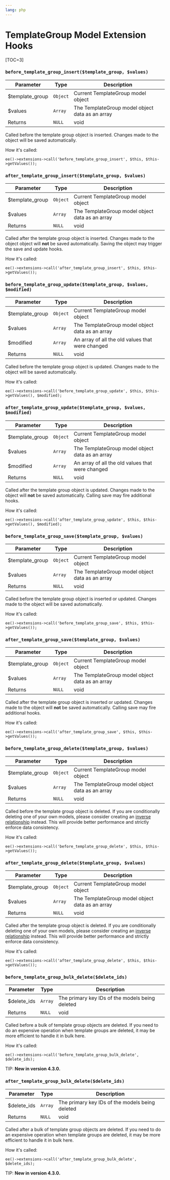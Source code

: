 ```yaml
---
lang: php
---
```


<!--
    This source file is part of the open source project
    ExpressionEngine User Guide (https://github.com/ExpressionEngine/ExpressionEngine-User-Guide)

    @link      https://expressionengine.com/
    @copyright Copyright (c) 2003-2019, EllisLab Corp. (https://ellislab.com)
    @license   https://expressionengine.com/license Licensed under Apache License, Version 2.0
-->

# TemplateGroup Model Extension Hooks

[TOC=3]

### `before_template_group_insert($template_group, $values)`

| Parameter        | Type     | Description                                     |
| ---------------- | -------- | ----------------------------------------------- |
| \$template_group | `Object` | Current TemplateGroup model object              |
| \$values         | `Array`  | The TemplateGroup model object data as an array |
| Returns          | `NULL`   | void                                            |

Called before the template group object is inserted. Changes made to the object will be saved automatically.

How it's called:

    ee()->extensions->call('before_template_group_insert', $this, $this->getValues());

### `after_template_group_insert($template_group, $values)`

| Parameter        | Type     | Description                                     |
| ---------------- | -------- | ----------------------------------------------- |
| \$template_group | `Object` | Current TemplateGroup model object              |
| \$values         | `Array`  | The TemplateGroup model object data as an array |
| Returns          | `NULL`   | void                                            |

Called after the template group object is inserted. Changes made to the object object will **not** be saved automatically. Saving the object may trigger the save and update hooks.

How it's called:

    ee()->extensions->call('after_template_group_insert', $this, $this->getValues());

### `before_template_group_update($template_group, $values, $modified)`

| Parameter        | Type     | Description                                      |
| ---------------- | -------- | ------------------------------------------------ |
| \$template_group | `Object` | Current TemplateGroup model object               |
| \$values         | `Array`  | The TemplateGroup model object data as an array  |
| \$modified       | `Array`  | An array of all the old values that were changed |
| Returns          | `NULL`   | void                                             |

Called before the template group object is updated. Changes made to the object will be saved automatically.

How it's called:

    ee()->extensions->call('before_template_group_update', $this, $this->getValues(), $modified);

### `after_template_group_update($template_group, $values, $modified)`

| Parameter        | Type     | Description                                      |
| ---------------- | -------- | ------------------------------------------------ |
| \$template_group | `Object` | Current TemplateGroup model object               |
| \$values         | `Array`  | The TemplateGroup model object data as an array  |
| \$modified       | `Array`  | An array of all the old values that were changed |
| Returns          | `NULL`   | void                                             |

Called after the template group object is updated. Changes made to the object will **not** be saved automatically. Calling save may fire additional hooks.

How it's called:

    ee()->extensions->call('after_template_group_update', $this, $this->getValues(), $modified);

### `before_template_group_save($template_group, $values)`

| Parameter        | Type     | Description                                     |
| ---------------- | -------- | ----------------------------------------------- |
| \$template_group | `Object` | Current TemplateGroup model object              |
| \$values         | `Array`  | The TemplateGroup model object data as an array |
| Returns          | `NULL`   | void                                            |

Called before the template group object is inserted or updated. Changes made to the object will be saved automatically.

How it's called:

    ee()->extensions->call('before_template_group_save', $this, $this->getValues());

### `after_template_group_save($template_group, $values)`

| Parameter        | Type     | Description                                     |
| ---------------- | -------- | ----------------------------------------------- |
| \$template_group | `Object` | Current TemplateGroup model object              |
| \$values         | `Array`  | The TemplateGroup model object data as an array |
| Returns          | `NULL`   | void                                            |

Called after the template group object is inserted or updated. Changes made to the object will **not** be saved automatically. Calling save may fire additional hooks.

How it's called:

    ee()->extensions->call('after_template_group_save', $this, $this->getValues());

### `before_template_group_delete($template_group, $values)`

| Parameter        | Type     | Description                                     |
| ---------------- | -------- | ----------------------------------------------- |
| \$template_group | `Object` | Current TemplateGroup model object              |
| \$values         | `Array`  | The TemplateGroup model object data as an array |
| Returns          | `NULL`   | void                                            |

Called before the template group object is deleted. If you are conditionally deleting one of your own models, please consider creating an [inverse relationship](development/services/model/relating-models.md#inverse-relationships) instead. This will provide better performance and strictly enforce data consistency.

How it's called:

    ee()->extensions->call('before_template_group_delete', $this, $this->getValues());

### `after_template_group_delete($template_group, $values)`

| Parameter        | Type     | Description                                     |
| ---------------- | -------- | ----------------------------------------------- |
| \$template_group | `Object` | Current TemplateGroup model object              |
| \$values         | `Array`  | The TemplateGroup model object data as an array |
| Returns          | `NULL`   | void                                            |

Called after the template group object is deleted. If you are conditionally deleting one of your own models, please consider creating an [inverse relationship](development/services/model/relating-models.md#inverse-relationships) instead. This will provide better performance and strictly enforce data consistency.

How it's called:

    ee()->extensions->call('after_template_group_delete', $this, $this->getValues());

### `before_template_group_bulk_delete($delete_ids)`

| Parameter    | Type    | Description                                     |
| ------------ | ------- | ----------------------------------------------- |
| \$delete_ids | `Array` | The primary key IDs of the models being deleted |
| Returns      | `NULL`  | void                                            |

Called before a bulk of template group objects are deleted. If you need to do an expensive operation when template groups are deleted, it may be more efficient to handle it in bulk here.

How it's called:

    ee()->extensions->call('before_template_group_bulk_delete', $delete_ids);

TIP: **New in version 4.3.0.**

### `after_template_group_bulk_delete($delete_ids)`

| Parameter    | Type    | Description                                     |
| ------------ | ------- | ----------------------------------------------- |
| \$delete_ids | `Array` | The primary key IDs of the models being deleted |
| Returns      | `NULL`  | void                                            |

Called after a bulk of template group objects are deleted. If you need to do an expensive operation when template groups are deleted, it may be more efficient to handle it in bulk here.

How it's called:

    ee()->extensions->call('after_template_group_bulk_delete', $delete_ids);

TIP: **New in version 4.3.0.**
